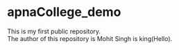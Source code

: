 # apnaCollege_demo
This is my first public repository.
<br>
The author of this repository is Mohit Singh is king(Hello).

